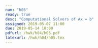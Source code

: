 ```yaml
---
num: "h05"
ready: true
desc: "Computational Solvers of Ax = b"
assigned: 2019-05-07 11:00
due: 2019-05-14 18:00
pdfurl: /hwk/h04/h05.pdf
latexurl: /hwk/h04/h05.tex
---
```


